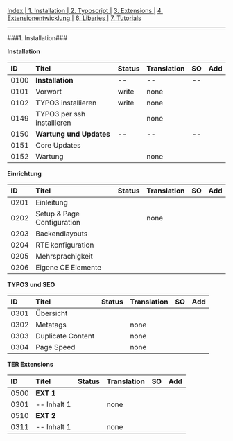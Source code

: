 [Index   | ](README.md)  [1. Installation   | ](1-installation.md)  [2. Typoscript   |](2-typoscript.md)   [3. Extensions  |](3-extensions.md)  [4. Extensionentwicklung  |](4-extensionentwicklung.md)  [6. Libaries  |](6-libaries.md)  [7. Tutorials](7-tutorials.md) 
***

###1. Installation###

**Installation**

| ID   | Titel                         | Status       | Translation | SO   | Add |
| :--- | :---------------------------- | :----------- | :---------- | :--: |:--: |
| 0100 | **Installation**              | --           | --          | --   |     |
| 0101 | Vorwort                       | write        | none        |      |     |
| 0102 | TYPO3 installieren            | write        | none        |      |     |
| 0149 | TYPO3 per ssh installieren    |              | none        |      |     |
| 0150 | **Wartung und Updates**       | --           | --          | --   |     |
| 0151 | Core Updates                  |              |             |      |     |
| 0152 | Wartung                       |              | none        |      |     | 


**Einrichtung**

| ID   | Titel                         | Status       | Translation | SO   | Add |
| :--- | :---------------------------- | :----------- | :---------- | :--: |:--: |
| 0201 | Einleitung                    |              |             |      |     |
| 0202 | Setup & Page Configuration    |              | none        |      |     |
| 0203 | Backendlayouts                |              |             |      |     |
| 0204 | RTE konfiguration             |              |             |      |     |
| 0205 | Mehrsprachigkeit              |              |             |      |     |
| 0206 |Eigene CE Elemente             |              |             |      |     |


**TYPO3 und SEO**

| ID   | Titel                         | Status       | Translation | SO   | Add | 
| :--- | :---------------------------- | :----------- | :---------- | :--: | :--:|
| 0301 | Übersicht                     |              |             |      |     |
| 0302 | Metatags                      |              | none        |      |     |
| 0303 | Duplicate Content             |              | none        |      |     |
| 0304 | Page Speed                    |              | none        |      |     |  


**TER Extensions**

| ID   | Titel                         | Status       | Translation | SO   | Add |
| :--- | :---------------------------- | :----------- | :---------- | :--: |:--: |
| 0500 | **EXT 1**                     |              |             |      |     |
| 0301 | -- Inhalt 1                   |              | none        |      |     |
| 0510 | **EXT 2**                     |              |             |      |     |
| 0311 | -- Inhalt 1                   |              | none        |      |     |   
